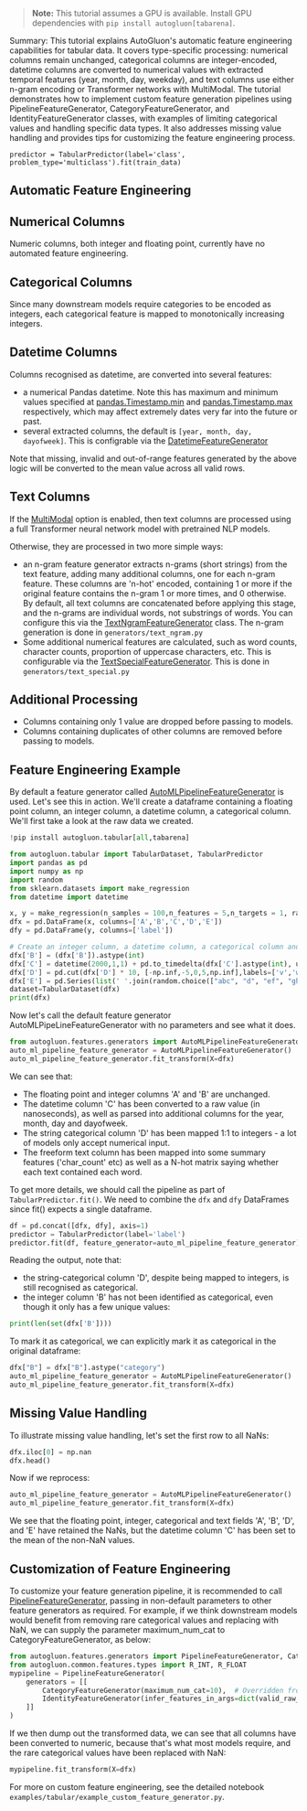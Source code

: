 > **Note:** This tutorial assumes a GPU is available. Install GPU dependencies with `pip install autogluon[tabarena]`.

Summary: This tutorial explains AutoGluon's automatic feature engineering capabilities for tabular data. It covers type-specific processing: numerical columns remain unchanged, categorical columns are integer-encoded, datetime columns are converted to numerical values with extracted temporal features (year, month, day, weekday), and text columns use either n-gram encoding or Transformer networks with MultiModal. The tutorial demonstrates how to implement custom feature generation pipelines using PipelineFeatureGenerator, CategoryFeatureGenerator, and IdentityFeatureGenerator classes, with examples of limiting categorical values and handling specific data types. It also addresses missing value handling and provides tips for customizing the feature engineering process.

```
predictor = TabularPredictor(label='class', problem_type='multiclass').fit(train_data)
```


## Automatic Feature Engineering ##

## Numerical Columns ##

Numeric columns, both integer and floating point, currently have no automated feature engineering.

## Categorical Columns ##

Since many downstream models require categories to be encoded as integers, each categorical feature is mapped to monotonically increasing integers.

## Datetime Columns ##

Columns recognised as datetime, are converted into several features:

- a numerical Pandas datetime.  Note this has maximum and minimum values specified at [pandas.Timestamp.min](https://pandas.pydata.org/docs/reference/api/pandas.Timestamp.min.html) and [pandas.Timestamp.max](https://pandas.pydata.org/docs/reference/api/pandas.Timestamp.min.html) respectively, which may affect extremely dates very far into the future or past.
- several extracted columns, the default is `[year, month, day, dayofweek]`.  This is configrable via the [DatetimeFeatureGenerator](../../api/autogluon.features.rst)

Note that missing, invalid and out-of-range features generated by the above logic will be converted to the mean value across all valid rows.


## Text Columns ##

If the [MultiModal](tabular-multimodal.ipynb) option is enabled, then text columns are processed using a full Transformer neural network model with pretrained NLP models.

Otherwise, they are processed in two more simple ways:

- an n-gram feature generator extracts n-grams (short strings) from the text feature, adding many additional columns, one for each n-gram feature.  These columns are 'n-hot' encoded, containing 1 or more if the original feature contains the n-gram 1 or more times, and 0 otherwise.  By default, all text columns are concatenated before applying this stage, and the n-grams are individual words, not substrings of words.  You can configure this via the [TextNgramFeatureGenerator](../../api/autogluon.features.rst) class. The n-gram generation is done in `generators/text_ngram.py`
- Some additional numerical features are calculated, such as word counts, character counts, proportion of uppercase characters, etc.  This is configurable via the [TextSpecialFeatureGenerator](../../api/autogluon.features.rst).  This is done in `generators/text_special.py`

## Additional Processing ##

- Columns containing only 1 value are dropped before passing to models.
- Columns containing duplicates of other columns are removed before passing to models.

## Feature Engineering Example ##

By default a feature generator called [AutoMLPipelineFeatureGenerator](../../api/autogluon.features.rst) is used.  Let's see this in action.  We'll create a dataframe containing a floating point column, an integer column, a datetime column,  a categorical column.  We'll first take a look at the raw data we created.


```python
!pip install autogluon.tabular[all,tabarena]

```


```python
from autogluon.tabular import TabularDataset, TabularPredictor
import pandas as pd
import numpy as np
import random
from sklearn.datasets import make_regression
from datetime import datetime

x, y = make_regression(n_samples = 100,n_features = 5,n_targets = 1, random_state = 1)
dfx = pd.DataFrame(x, columns=['A','B','C','D','E'])
dfy = pd.DataFrame(y, columns=['label'])

# Create an integer column, a datetime column, a categorical column and a string column to demonstrate how they are processed.
dfx['B'] = (dfx['B']).astype(int)
dfx['C'] = datetime(2000,1,1) + pd.to_timedelta(dfx['C'].astype(int), unit='D')
dfx['D'] = pd.cut(dfx['D'] * 10, [-np.inf,-5,0,5,np.inf],labels=['v','w','x','y'])
dfx['E'] = pd.Series(list(' '.join(random.choice(["abc", "d", "ef", "ghi", "jkl"]) for i in range(4)) for j in range(100)))
dataset=TabularDataset(dfx)
print(dfx)
```

Now let's call the default feature generator AutoMLPipeLineFeatureGenerator with no parameters and see what it does.


```python
from autogluon.features.generators import AutoMLPipelineFeatureGenerator
auto_ml_pipeline_feature_generator = AutoMLPipelineFeatureGenerator()
auto_ml_pipeline_feature_generator.fit_transform(X=dfx)
```

We can see that:

- The floating point and integer columns 'A' and 'B' are unchanged.
- The datetime column 'C' has been converted to a raw value (in nanoseconds), as well as parsed into additional columns for the year, month, day and dayofweek.
- The string categorical column 'D' has been mapped 1:1 to integers - a lot of models only accept numerical input.
- The freeform text column has been mapped into some summary features ('char_count' etc) as well as a N-hot matrix saying whether each text contained each word.

To get more details, we should call the pipeline as part of `TabularPredictor.fit()`.  We need to combine the `dfx` and `dfy` DataFrames since fit() expects a single dataframe.


```python
df = pd.concat([dfx, dfy], axis=1)
predictor = TabularPredictor(label='label')
predictor.fit(df, feature_generator=auto_ml_pipeline_feature_generator)  # hyperparameters argument intentionally omitted
```

Reading the output, note that:

- the string-categorical column 'D', despite being mapped to integers, is still recognised as categorical. 
- the integer column 'B' has not been identified as categorical, even though it only has a few unique values:


```python
print(len(set(dfx['B'])))
```

To mark it as categorical, we can explicitly mark it as categorical in the original dataframe:


```python
dfx["B"] = dfx["B"].astype("category")
auto_ml_pipeline_feature_generator = AutoMLPipelineFeatureGenerator()
auto_ml_pipeline_feature_generator.fit_transform(X=dfx)
```

## Missing Value Handling ##
To illustrate missing value handling, let's set the first row to all NaNs:


```python
dfx.iloc[0] = np.nan
dfx.head()
```

Now if we reprocess:


```python
auto_ml_pipeline_feature_generator = AutoMLPipelineFeatureGenerator()
auto_ml_pipeline_feature_generator.fit_transform(X=dfx)
```

We see that the floating point, integer, categorical and text fields 'A', 'B', 'D', and 'E' have retained the NaNs, but the datetime column 'C' has been set to the mean of the non-NaN values.


## Customization of Feature Engineering ##
To customize your feature generation pipeline, it is recommended to call [PipelineFeatureGenerator](../../api/autogluon.features.rst), passing in non-default parameters to other feature generators as required.  For example, if we think downstream models would benefit from removing rare categorical values and replacing with NaN, we can supply the parameter maximum_num_cat to CategoryFeatureGenerator, as below:


```python
from autogluon.features.generators import PipelineFeatureGenerator, CategoryFeatureGenerator, IdentityFeatureGenerator
from autogluon.common.features.types import R_INT, R_FLOAT
mypipeline = PipelineFeatureGenerator(
    generators = [[        
        CategoryFeatureGenerator(maximum_num_cat=10),  # Overridden from default.
        IdentityFeatureGenerator(infer_features_in_args=dict(valid_raw_types=[R_INT, R_FLOAT])),
    ]]
)
```

If we then dump out the transformed data, we can see that all columns have been converted to numeric, because that's what most models require, and the rare categorical values have been replaced with NaN:


```python
mypipeline.fit_transform(X=dfx)
```

For more on custom feature engineering, see the detailed notebook `examples/tabular/example_custom_feature_generator.py`.
